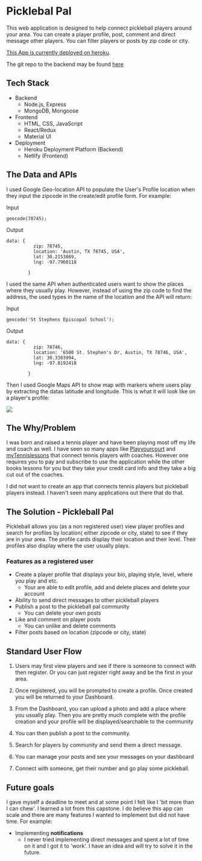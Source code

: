 # Picklebal Pal



This web application is designed to help connect pickleball players around your area. You can create a player profile, post, comment and direct message other players. You can filter players or posts by zip code or city.

[This App is currently deployed on heroku](https://dreamy-heisenberg-115bc0.netlify.app).

The git repo to the backend may be found [here](https://github.com/deivit24/pickleball_pal_backend)

## Tech Stack

- Backend
  - Node.js, Express
  - MongoDB, Mongoose
- Frontend
  - HTML, CSS, JavaScript
  - React/Redux
  - Material UI
- Deployment
  - Heroku Deployment Platform (Backend)
  - Netlify (Frontend)

## The Data and APIs

I used Google Geo-location API to populate the User's Profile location when they input the zipcode in the create/edit profile form. For example:

Input

    geocode(78745); 

Output

    data: {
			  zip: 78745,
			  location: 'Austin, TX 78745, USA',
			  lat: 30.2153869,
			  lng: -97.7960118
			
			}

I used the same API when authenticated users want to show the places where they usually play. However, instead of using the zip code to find the address, the used types in the name of the location and the API will return: 

Input 

	geocode('St Stephens Episcopal School');

Output

    data: {
			  zip: 78746,
			  location: '6500 St. Stephen's Dr, Austin, TX 78746, USA',
			  lat: 30.3303994,
			  lng: -97.8192418
			
			}

Then I used Google Maps API to show map with markers where users play by extracting the datas latitude and longitude. This is what it will look like on a player's profile:

![](https://res.cloudinary.com/dptksyqdf/image/upload/v1601216408/qpqexwtuiamjxquyjs8x.png)



## The Why/Problem

I was born and raised a tennis player and have been playing most off my life and coach as well. I have seen so many apps like [Playyourcourt](https://www.playyourcourt.com/) and [myTennislessons](https://mytennislessons.com/) that connect tennis players with coaches. However one requires you to pay and subscribe to use the application while the other books lessons for you but they take your credit card info and they take a big cut out of the coaches. 

I did not want to create an app that connects tennis players but pickleball players instead. I haven't seen many applications out there that do that. 

## The Solution - Pickleball Pal

Pickleball allows you (as a non registered user) view player profiles and search for profiles by location( either zipcode or city, state) to see if they are in your area. The profile cards display their location and their level. Their profiles also display where the user usually plays.

### Features as a registered user

- Create a player profile that displays your bio, playing style, level, where you play and etc.
	- Your are able to edit profile, add and delete places and delete your account
- Ability to send direct messages to other pickleball players
- Publish a post to the pickleball pal community
	- You can delete your own posts
- Like and comment on player posts
	- You can unlike and delete comments
- Filter posts based on location (zipcode or city, state)


## Standard User Flow

1.  Users may first view players and see if there is someone to connect with then register. Or you can just register right away and be the first in your area.

2.  Once registered, you will be prompted to create a profile. Once created you will be returned to your Dashboard.

3.  From the Dashboard, you can upload a photo and add a place where you usually play. Then you are pretty much complete with the profile creation and your profile will be displayed/searchable to the community

4.  You can then publish a post to the community. 
5.  Search for players by community and send them a direct message.

6.  You can manage your posts and see your messages on your dashboard

7.  Connect with someone, get their number and go play some pickleball.

## Future goals

I gave myself a deadline to meet and at some point I felt like I 'bit more than I can chew'. I learned a lot from this capstone. I do believe this app can scale and there are many features I wanted to implement but did not have time. For example:

- Implementing **notifications**
	- I never tried implementing direct messages and spent a lot of time on it and I got it to 'work'. I have an idea and will try to solve it in the future. 